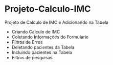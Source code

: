 # Projeto-Calculo-IMC
Projeto de Calculo de IMC e Adicionando na Tabela

- Criando Calculo de IMC
- Coletando Informações do Formulario
- Filtros de Erros
- Deletando pacientes da Tabela
- Incluindo pacientes na Tabela
- Filtros de pesquisas
